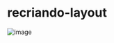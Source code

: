 # recriando-layout

![image](https://github.com/WarlleyPLopes/recriando-layout/assets/116474361/2686f06b-5572-452b-9ae5-d0bcef485e94)
